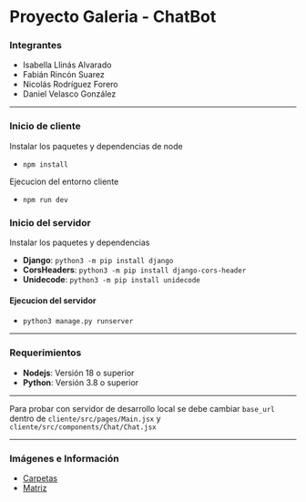 # Proyecto Galeria - ChatBot

### Integrantes
- Isabella Llinás Alvarado
- Fabián Rincón Suarez
- Nicolás Rodríguez Forero
- Daniel Velasco González

***

### Inicio de cliente
Instalar los paquetes y dependencias de node
- ```npm install```

Ejecucion del entorno cliente
- ```npm run dev```

### Inicio del servidor
Instalar los paquetes y dependencias
- **Django**: `python3 -m pip install django`
- **CorsHeaders**: `python3 -m pip install django-cors-header`
- **Unidecode**: `python3 -m pip install unidecode`

#### Ejecucion del servidor
- `python3 manage.py runserver`

***

### Requerimientos
- **Nodejs**: Versión 18 o superior
- **Python**: Versión 3.8 o superior

***

Para probar con servidor de desarrollo local se debe cambiar `base_url` dentro de `cliente/src/pages/Main.jsx` y `cliente/src/components/Chat/Chat.jsx`

***

### Imágenes e Información
- [Carpetas](https://drive.google.com/drive/folders/16RUcw_L1DXuodE3XN_6JZi0-9_mCRDo2)
- [Matriz](https://docs.google.com/spreadsheets/d/1axN5hyvth0cU5hIA1sg7ZtX7df9rv5gyx6uVNWHurTU/edit?gid=0#gid=0)
